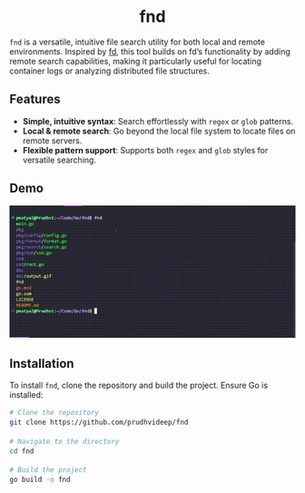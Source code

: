 <div align="center">

# fnd

</div>

`fnd` is a versatile, intuitive file search utility for both local and remote environments. Inspired by [fd](https://github.com/sharkdp/fd), this tool builds on fd’s functionality by adding remote search capabilities, making it particularly useful for locating container logs or analyzing distributed file structures.

## Features

- **Simple, intuitive syntax**: Search effortlessly with `regex` or `glob` patterns.
- **Local & remote search**: Go beyond the local file system to locate files on remote servers.
- **Flexible pattern support**: Supports both `regex` and `glob` styles for versatile searching.

## Demo

<div align="center">
  <img src="./doc/demo.gif" width="1000" height="auto" alt="Demo GIF">
</div>



## Installation

To install `fnd`, clone the repository and build the project. Ensure Go is installed:

```bash
# Clone the repository
git clone https://github.com/prudhvideep/fnd

# Navigate to the directory
cd fnd

# Build the project
go build -o fnd
